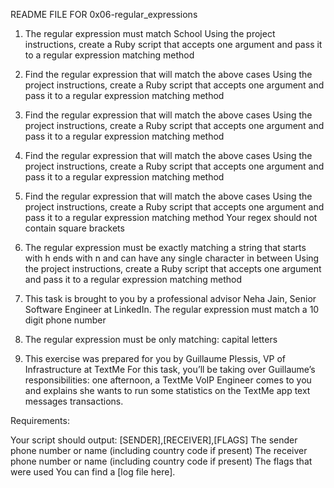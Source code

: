 README FILE FOR 0x06-regular_expressions



1. The regular expression must match School
Using the project instructions, create a Ruby script that accepts one argument and pass it to a regular expression matching method

2. Find the regular expression that will match the above cases
Using the project instructions, create a Ruby script that accepts one argument and pass it to a regular expression matching method

3. Find the regular expression that will match the above cases
Using the project instructions, create a Ruby script that accepts one argument and pass it to a regular expression matching method

4. Find the regular expression that will match the above cases
Using the project instructions, create a Ruby script that accepts one argument and pass it to a regular expression matching method

5. Find the regular expression that will match the above cases
Using the project instructions, create a Ruby script that accepts one argument and pass it to a regular expression matching method
Your regex should not contain square brackets

6. The regular expression must be exactly matching a string that starts with h ends with n and can have any single character in between
Using the project instructions, create a Ruby script that accepts one argument and pass it to a regular expression matching method

7. This task is brought to you by a professional advisor Neha Jain, Senior Software Engineer at LinkedIn.
The regular expression must match a 10 digit phone number

8. The regular expression must be only matching: capital letters

9. This exercise was prepared for you by Guillaume Plessis, VP of Infrastructure at TextMe
For this task, you’ll be taking over Guillaume’s responsibilities: one afternoon, a TextMe VoIP Engineer comes to you and explains she wants to run some statistics on the TextMe app text messages transactions.

Requirements:

Your script should output: [SENDER],[RECEIVER],[FLAGS]
The sender phone number or name (including country code if present)
The receiver phone number or name (including country code if present)
The flags that were used
You can find a [log file here].


